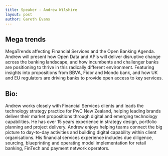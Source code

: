 ```yaml
---
title: Speaker - Andrew Wilshire
layout: post
author: Gareth Evans
---
```


## Mega trends
 
MegaTrends affecting Financial Services and the Open Banking Agenda. Andrew will present how Open Data and APIs will deliver disruptive change across the banking landscape, and how incumbents and challenger banks are positioning to thrive in this radically different environment. Featuring insights into propositions from BBVA, Fidor and Mondo bank, and how UK and EU regulators are driving banks to provide open access to key services. 

## Bio:

Andrew works closely with Financial Services clients and leads the technology strategy practice for PwC New Zealand, helping leading brands deliver their market propositions through digital and emerging technology capabilities. 
He has over 15 years experience in strategy design, portfolio planning and project delivery. Andrew enjoys helping teams connect the big picture to day-to-day activities and building digital capability within client organisations. His financial services experience includes due diligence, sourcing, blueprinting and operating model implementation for retail banking, FinTech and payment network operators. 